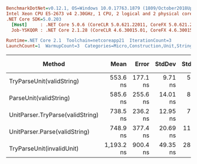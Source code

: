 ``` ini

BenchmarkDotNet=v0.12.1, OS=Windows 10.0.17763.1879 (1809/October2018Update/Redstone5)
Intel Xeon CPU E5-2673 v4 2.30GHz, 1 CPU, 2 logical and 2 physical cores
.NET Core SDK=5.0.203
  [Host]     : .NET Core 5.0.6 (CoreCLR 5.0.621.22011, CoreFX 5.0.621.22011), X64 RyuJIT
  Job-YSKQOR : .NET Core 2.1.28 (CoreCLR 4.6.30015.01, CoreFX 4.6.30015.01), X64 RyuJIT

Runtime=.NET Core 2.1  Toolchain=netcoreapp21  IterationCount=3  
LaunchCount=1  WarmupCount=3  Categories=Micro,Construction,Unit,String  

```
|                           Method |       Mean |    Error |   StdDev |   StdErr |        Min |        Max |     Median | Ratio | MannWhitney(5%) | RatioSD |  Gen 0 | Gen 1 | Gen 2 | Allocated |
|--------------------------------- |-----------:|---------:|---------:|---------:|-----------:|-----------:|-----------:|------:|---------------- |--------:|-------:|------:|------:|----------:|
|        TryParseUnit(validString) |   553.6 ns | 177.1 ns |  9.71 ns |  5.60 ns |   547.4 ns |   564.8 ns |   548.6 ns |  0.95 |               ? |    0.03 | 0.0637 |     - |     - |     418 B |
|           ParseUnit(validString) |   585.6 ns | 255.6 ns | 14.01 ns |  8.09 ns |   577.3 ns |   601.8 ns |   577.8 ns |  1.00 |            Base |    0.00 | 0.0675 |     - |     - |     442 B |
| UnitParser.TryParse(validString) |   738.5 ns | 236.2 ns | 12.95 ns |  7.48 ns |   726.2 ns |   752.0 ns |   737.2 ns |  1.26 |               ? |    0.05 | 0.0719 |     - |     - |     483 B |
|    UnitParser.Parse(validString) |   748.9 ns | 377.4 ns | 20.69 ns | 11.94 ns |   734.4 ns |   772.6 ns |   739.7 ns |  1.28 |               ? |    0.01 | 0.0757 |     - |     - |     507 B |
|        TryParseUnit(invalidUnit) | 1,193.2 ns | 900.4 ns | 49.35 ns | 28.49 ns | 1,152.8 ns | 1,248.2 ns | 1,178.5 ns |  2.04 |               ? |    0.04 | 0.1471 |     - |     - |     964 B |
